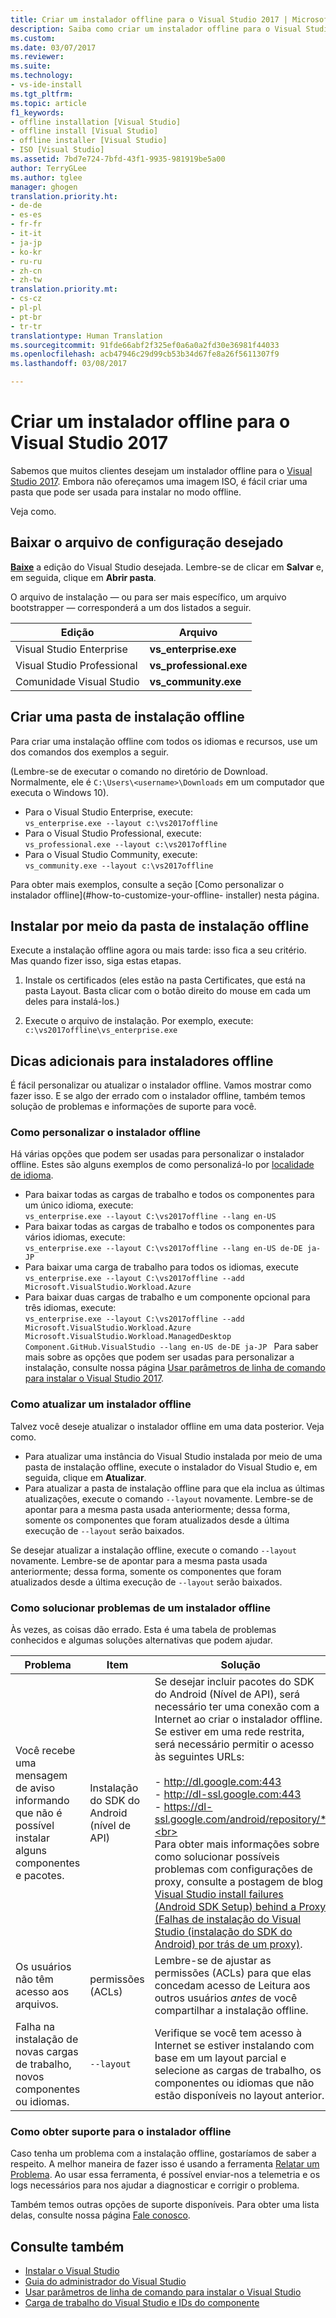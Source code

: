 ```yaml
---
title: Criar um instalador offline para o Visual Studio 2017 | Microsoft Docs
description: Saiba como criar um instalador offline para o Visual Studio.
ms.custom: 
ms.date: 03/07/2017
ms.reviewer: 
ms.suite: 
ms.technology:
- vs-ide-install
ms.tgt_pltfrm: 
ms.topic: article
f1_keywords:
- offline installation [Visual Studio]
- offline install [Visual Studio]
- offline installer [Visual Studio]
- ISO [Visual Studio]
ms.assetid: 7bd7e724-7bfd-43f1-9935-981919be5a00
author: TerryGLee
ms.author: tglee
manager: ghogen
translation.priority.ht:
- de-de
- es-es
- fr-fr
- it-it
- ja-jp
- ko-kr
- ru-ru
- zh-cn
- zh-tw
translation.priority.mt:
- cs-cz
- pl-pl
- pt-br
- tr-tr
translationtype: Human Translation
ms.sourcegitcommit: 91fde66abf2f325ef0a6a0a2fd30e36981f44033
ms.openlocfilehash: acb47946c29d99cb53b34d67fe8a26f5611307f9
ms.lasthandoff: 03/08/2017

---
```

# <a name="create-an-offline-installer-for-visual-studio-2017"></a>Criar um instalador offline para o Visual Studio 2017
Sabemos que muitos clientes desejam um instalador offline para o [Visual Studio 2017](https://go.microsoft.com/fwlink/?linkid=844067). Embora não ofereçamos uma imagem ISO, é fácil criar uma pasta que pode ser usada para instalar no modo offline.

Veja como.

## <a name="download-the-setup-file-you-want"></a>Baixar o arquivo de configuração desejado
**[Baixe](https://www.visualstudio.com/downloads?utm_source=mscom&utm_campaign=msdocs)** a edição do Visual Studio desejada. Lembre-se de clicar em **Salvar** e, em seguida, clique em **Abrir pasta**.

O arquivo de instalação &mdash; ou para ser mais específico, um arquivo bootstrapper &mdash; corresponderá a um dos listados a seguir.

|Edição | Arquivo|  
|-------------|-----------------------|  
|Visual Studio Enterprise |**vs_enterprise.exe**|  
|Visual Studio Professional |**vs_professional.exe**|  
|Comunidade Visual Studio |**vs_community.exe**|

## <a name="create-an-offline-installation-folder"></a>Criar uma pasta de instalação offline
Para criar uma instalação offline com todos os idiomas e recursos, use um dos comandos dos exemplos a seguir.

(Lembre-se de executar o comando no diretório de Download. Normalmente, ele é `C:\Users\<username>\Downloads` em um computador que executa o Windows 10).

- Para o Visual Studio Enterprise, execute: <br>  ```vs_enterprise.exe --layout c:\vs2017offline```
- Para o Visual Studio Professional, execute: <br> ```vs_professional.exe --layout c:\vs2017offline```
- Para o Visual Studio Community, execute: <br> ```vs_community.exe --layout c:\vs2017offline```

Para obter mais exemplos, consulte a seção [Como personalizar o instalador offline](#how-to-customize-your-offline- installer) nesta página.

## <a name="install-from-the-offline-installation-folder"></a>Instalar por meio da pasta de instalação offline
Execute a instalação offline agora ou mais tarde: isso fica a seu critério. Mas quando fizer isso, siga estas etapas.

  1. Instale os certificados (eles estão na pasta Certificates, que está na pasta Layout. Basta clicar com o botão direito do mouse em cada um deles para instalá-los.)

  2. Execute o arquivo de instalação. Por exemplo, execute: <br> ```c:\vs2017offline\vs_enterprise.exe```

## <a name="additional-tips-for-offline-installers"></a>Dicas adicionais para instaladores offline
É fácil personalizar ou atualizar o instalador offline. Vamos mostrar como fazer isso. E se algo der errado com o instalador offline, também temos solução de problemas e informações de suporte para você.

### <a name="how-to-customize-your-offline-installer"></a>Como personalizar o instalador offline
Há várias opções que podem ser usadas para personalizar o instalador offline. Estes são alguns exemplos de como personalizá-lo por [localidade de idioma](use-command-line-parameters-to-install-visual-studio.md#list-of-language-locales).

 - Para baixar todas as cargas de trabalho e todos os componentes para um único idioma, execute: <br>```vs_enterprise.exe --layout C:\vs2017offline --lang en-US```
 - Para baixar todas as cargas de trabalho e todos os componentes para vários idiomas, execute: <br>```vs_enterprise.exe --layout C:\vs2017offline --lang en-US de-DE ja-JP```
 - Para baixar uma carga de trabalho para todos os idiomas, execute <br> ```vs_enterprise.exe --layout C:\vs2017offline --add Microsoft.VisualStudio.Workload.Azure ```
 - Para baixar duas cargas de trabalho e um componente opcional para três idiomas, execute: <br>```vs_enterprise.exe --layout C:\vs2017offline --add Microsoft.VisualStudio.Workload.Azure Microsoft.VisualStudio.Workload.ManagedDesktop Component.GitHub.VisualStudio --lang en-US de-DE ja-JP ``` Para saber mais sobre as opções que podem ser usadas para personalizar a instalação, consulte nossa página [Usar parâmetros de linha de comando para instalar o Visual Studio 2017](use-command-line-parameters-to-install-visual-studio.md).


### <a name="how-to-update-an-offline-installer"></a>Como atualizar um instalador offline
Talvez você deseje atualizar o instalador offline em uma data posterior. Veja como.
* Para atualizar uma instância do Visual Studio instalada por meio de uma pasta de instalação offline, execute o instalador do Visual Studio e, em seguida, clique em **Atualizar**.
* Para atualizar a pasta de instalação offline para que ela inclua as últimas atualizações, execute o comando ```--layout``` novamente. Lembre-se de apontar para a mesma pasta usada anteriormente; dessa forma, somente os componentes que foram atualizados desde a última execução de ```--layout``` serão baixados.


Se desejar atualizar a instalação offline, execute o comando `--layout` novamente. Lembre-se de apontar para a mesma pasta usada anteriormente; dessa forma, somente os componentes que foram atualizados desde a última execução de `--layout` serão baixados.

### <a name="how-to-troubleshoot-an-offline-installer"></a>Como solucionar problemas de um instalador offline
Às vezes, as coisas dão errado. Esta é uma tabela de problemas conhecidos e algumas soluções alternativas que podem ajudar.

| Problema       | Item                   | Solução |
| ----------- | ---------------------- | -------- |
| Você recebe uma mensagem de aviso informando que não é possível instalar alguns componentes e pacotes.  | Instalação do SDK do Android (nível de API) | Se desejar incluir pacotes do SDK do Android (Nível de API), será necessário ter uma conexão com a Internet ao criar o instalador offline. Se estiver em uma rede restrita, será necessário permitir o acesso às seguintes URLs: <br><br> - http://dl.google.com:443 <br> - http://dl-ssl.google.com:443 <br>  - https://dl-ssl.google.com/android/repository/*<br><br>Para obter mais informações sobre como solucionar possíveis problemas com configurações de proxy, consulte a postagem de blog [Visual Studio install failures (Android SDK Setup) behind a Proxy (Falhas de instalação do Visual Studio (instalação do SDK do Android) por trás de um proxy)](https://blogs.msdn.microsoft.com/peterhauge/2016/09/22/visual-studio-2015-install-failures-android-sdk-setup-behind-a-proxy/).  |  
| Os usuários não têm acesso aos arquivos. | permissões (ACLs) | Lembre-se de ajustar as permissões (ACLs) para que elas concedam acesso de Leitura aos outros usuários *antes* de você compartilhar a instalação offline. |
| Falha na instalação de novas cargas de trabalho, novos componentes ou idiomas.  | `--layout`  | Verifique se você tem acesso à Internet se estiver instalando com base em um layout parcial e selecione as cargas de trabalho, os componentes ou idiomas que não estão disponíveis no layout anterior. |

### <a name="how-to-get-support-for-your-offline-installer"></a>Como obter suporte para o instalador offline
Caso tenha um problema com a instalação offline, gostaríamos de saber a respeito. A melhor maneira de fazer isso é usando a ferramenta [Relatar um Problema](../ide/how-to-report-a-problem-with-visual-studio-2017.md). Ao usar essa ferramenta, é possível enviar-nos a telemetria e os logs necessários para nos ajudar a diagnosticar e corrigir o problema.

Também temos outras opções de suporte disponíveis. Para obter uma lista delas, consulte nossa página [Fale conosco](../ide/how-to-report-a-problem-with-visual-studio-2017.md).


## <a name="see-also"></a>Consulte também
* [Instalar o Visual Studio](install-visual-studio.md)
* [Guia do administrador do Visual Studio](visual-studio-administrator-guide.md)
* [Usar parâmetros de linha de comando para instalar o Visual Studio](use-command-line-parameters-to-install-visual-studio.md)
* [Carga de trabalho do Visual Studio e IDs do componente](workload-and-component-ids.md)

